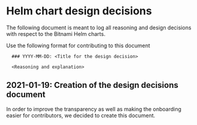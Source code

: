 # Helm chart design decisions

The following document is meant to log all reasoning and design decisions with respect
to the Bitnami Helm charts.

Use the following format for contributing to this document

```
  ### YYYY-MM-DD: <Title for the design decision>

  <Reasoning and explanation>
```

## 2021-01-19: Creation of the design decisions document

In order to improve the transparency as well as making the onboarding easier for contributors,
we decided to create this document.
